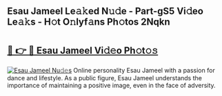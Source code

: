 ## Esau Jameel Le𝚊𝚔ed N𝚞𝚍e - Part-gS5 Vi𝚍eo Le𝚊𝚔s - H𝚘t O𝚗lyf𝚊ns Ph𝚘tos 2Nqkn

# <h2><a href="http://hf0hkyu.feru.top/?c=Esau+Jameel">🔗 👉 🔴 Esau Jameel Vi𝚍𝚎o Ph𝚘t𝚘𝚜</a></h2>

[![Esau Jameel Nu𝚍𝚎s](https://i.imgur.com/0TWrTi3.gif)](http://hf0hkyu.feru.top/?c=Esau+Jameel)
Online personality Esau Jameel with a passion for dance and lifestyle. As a public figure, Esau Jameel understands the importance of maintaining a positive image, even in the face of adversity. 
